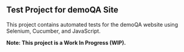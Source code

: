 ## Test Project for demoQA Site

This project contains automated tests for the demoQA website using Selenium, Cucumber, and JavaScript. <br>

**Note: This project is a Work In Progress (WIP).**
